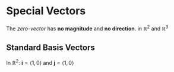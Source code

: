 # Special Vectors

The *zero-vector* has **no magnitude** and **no direction**. in $\mathbb{R}^2$ and $\mathbb{R}^3$

## Standard Basis Vectors

In $\mathbb{R}^2$:  $\textbf{i}=\langle1,0\rangle$ and $\textbf{j}=\langle1,0\rangle$